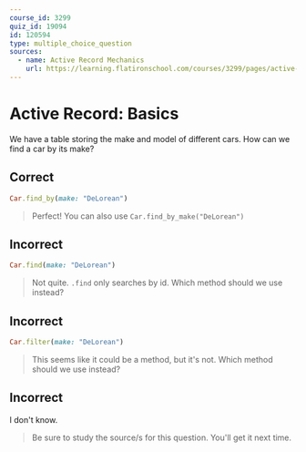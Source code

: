 ```yaml
---
course_id: 3299
quiz_id: 19094
id: 120594
type: multiple_choice_question
sources:
  - name: Active Record Mechanics
    url: https://learning.flatironschool.com/courses/3299/pages/active-record-mechanics
---
```


# Active Record: Basics

We have a table storing the make and model of different cars. How can we find a
car by its make?

## Correct

```rb
Car.find_by(make: "DeLorean")
```

> Perfect! You can also use `Car.find_by_make("DeLorean")`

## Incorrect

```rb
Car.find(make: "DeLorean")
```

> Not quite. `.find` only searches by id. Which method should we use instead?

## Incorrect

```rb
Car.filter(make: "DeLorean")
```

> This seems like it could be a method, but it's not. Which method should we use
> instead?

## Incorrect

I don't know.

> Be sure to study the source/s for this question. You'll get it next time.
